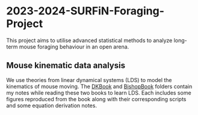 # 2023-2024-SURFiN-Foraging-Project

This project aims to utilise advanced statistical methods to analyze long-term mouse foraging behaviour in an open arena.

## Mouse kinematic data analysis

We use theories from linear dynamical systems (LDS) to model the kinematics of mouse moving. The [DKBook](/DKBook) and [BishopBook](/BishopBook) folders contain my notes while reading these two books to learn LDS. Each includes some figures reproduced from the book along with their corresponding scripts and some equation derivation notes.
